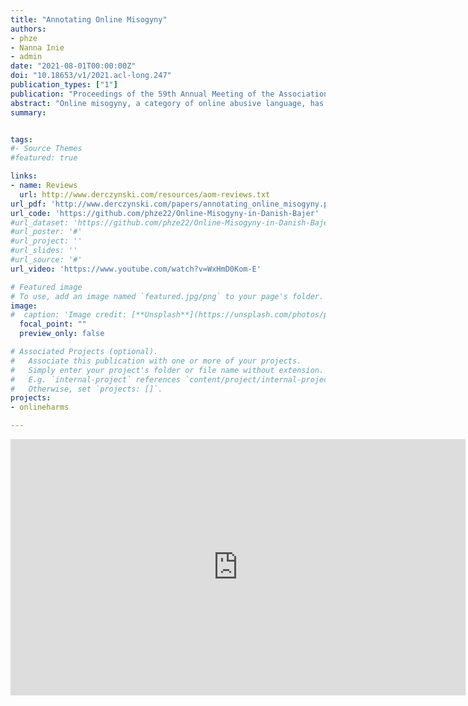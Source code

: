 ```yaml
---
title: "Annotating Online Misogyny"
authors:
- phze
- Nanna Inie
- admin
date: "2021-08-01T00:00:00Z"
doi: "10.18653/v1/2021.acl-long.247"
publication_types: ["1"]
publication: "Proceedings of the 59th Annual Meeting of the Association for Computational Linguistics and the 11th International Joint Conference on Natural Language Processing (Volume 1: Long Papers)"
abstract: "Online misogyny, a category of online abusive language, has serious and harmful social consequences. Automatic detection of misogynistic language online, while imperative, poses complicated challenges to both data gathering, data annotation, and bias mitigation, as this type of data is linguistically complex and diverse. This paper makes three contributions in this area: Firstly, we describe the detailed design of our iterative annotation process and codebook. Secondly, we present a comprehensive taxonomy of labels for annotating misogyny in natural written language, and finally, we introduce a high-quality dataset of annotated posts sampled from social media posts."	
summary: 


tags:
#- Source Themes
#featured: true

links:
- name: Reviews
  url: http://www.derczynski.com/resources/aom-reviews.txt
url_pdf: 'http://www.derczynski.com/papers/annotating_online_misogyny.pdf'
url_code: 'https://github.com/phze22/Online-Misogyny-in-Danish-Bajer'
#url_dataset: 'https://github.com/phze22/Online-Misogyny-in-Danish-Bajer'
#url_poster: '#'
#url_project: ''
#url_slides: ''
#url_source: '#'
url_video: 'https://www.youtube.com/watch?v=WxHmD0Kom-E'

# Featured image
# To use, add an image named `featured.jpg/png` to your page's folder. 
image:
#  caption: 'Image credit: [**Unsplash**](https://unsplash.com/photos/pLCdAaMFLTE)'
  focal_point: ""
  preview_only: false

# Associated Projects (optional).
#   Associate this publication with one or more of your projects.
#   Simply enter your project's folder or file name without extension.
#   E.g. `internal-project` references `content/project/internal-project/index.md`.
#   Otherwise, set `projects: []`.
projects: 
- onlineharms

---
```


<c><iframe width="728" height="410" src="https://www.youtube.com/embed/WxHmD0Kom-E" title="YouTube video player" frameborder="0" allow="accelerometer; autoplay; clipboard-write; encrypted-media; gyroscope; picture-in-picture" allowfullscreen></iframe></c>
